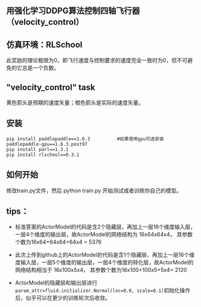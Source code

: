 ## 用强化学习DDPG算法控制四轴飞行器（velocity_control）

## 仿真环境：RLSchool

此奖励的理论极限为0，即飞行速度与控制要求的速度完全一致时为0，但不可避免的它总是一个负数。

## "velocity_control" task

黄色箭头是预期的速度矢量；橙色箭头是实际的速度矢量。


 
## 安装

`pip install paddlepaddle==1.6.3          #如果使用gpu可选安装paddlepaddle-gpu==1.6.3.post97`\
`pip install parl==1.3.1`\
`pip install rlschool==0.3.1`

## 如何开始

 修改train.py文件，然后 python train.py  开始测试或者训练你自己的模型。
 

## tips：



* 标准答案的ActorModel的代码是含2个隐藏层，再加上一层16个维度输入层，一层4个维度的输出层，故ActorModel的网络结构为 16x64x64x4，
 其参数个数为16x64+64x64+64x4 = 5376
 
* 此次上传到github上的ActorModel的代码是含1个隐藏层，再加上一层16个维度输入层，一层5个维度的输出层，一层4个维度的转化层，故ActorModel的网络结构相当于 16x100x5x4，
 其参数个数为16x100+100x5+5x4= 2120
 
* ActorModel的隐藏层和输出层进行`param_attr=fluid.initializer.Normal(loc=0.0, scale=0.1)`初始化操作后，似乎可以在更少的训练轮次后收敛。
      
       
